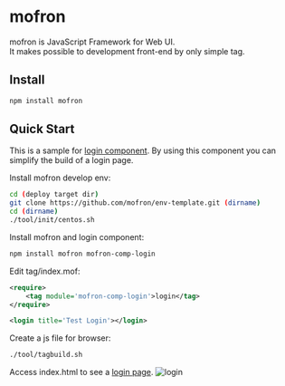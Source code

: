 # mofron

mofron is JavaScript Framework for Web UI.<br>
It makes possible to development front-end by only simple tag.

## Install

```bash
npm install mofron
```

## Quick Start
This is a sample for [login component](https://github.com/simpart/mofron-comp-login.git).
By using this component you can simplify the build of a login page.

Install mofron develop env:

```bash
cd (deploy target dir)
git clone https://github.com/mofron/env-template.git (dirname)
cd (dirname)
./tool/init/centos.sh
```
Install mofron and login component:

```bash
npm install mofron mofron-comp-login
```


Edit tag/index.mof:

```xml
<require>
    <tag module='mofron-comp-login'>login</tag>
</require>

<login title='Test Login'></login>
```

Create a js file for browser:

```bash
./tool/tagbuild.sh
```

Access index.html to see a [login page](https://codepen.io/mofronjs/details/XGGjqj).
![login](https://raw.githubusercontent.com/mofron/mofron/image/image/login-comp.png)


